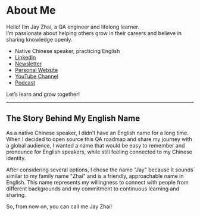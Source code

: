 # About Me

Hello! I’m Jay Zhai, a QA engineer and lifelong learner.  
I’m passionate about helping others grow in their careers and believe in sharing knowledge openly.

- Native Chinese speaker, practicing English
- [LinkedIn](your-linkedin-url)
- [Newsletter](your-newsletter-url)
- [Personal Website](your-website-url)
- [YouTube Channel](your-youtube-url)
- [Podcast](your-podcast-url)

Let’s learn and grow together!

---

## The Story Behind My English Name

As a native Chinese speaker, I didn’t have an English name for a long time. When I decided to open source this QA roadmap and share my journey with a global audience, I wanted a name that would be easy to remember and pronounce for English speakers, while still feeling connected to my Chinese identity.

After considering several options, I chose the name "Jay" because it sounds similar to my family name "Zhai" and is a friendly, approachable name in English. This name represents my willingness to connect with people from different backgrounds and my commitment to continuous learning and sharing.

So, from now on, you can call me Jay Zhai!
